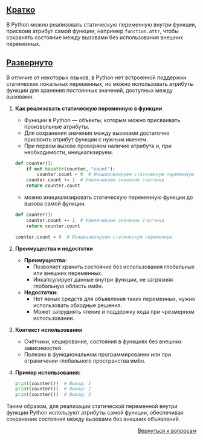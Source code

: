 ## <u>Кратко</u>

В Python можно реализовать статическую переменную внутри функции, присвоив атрибут самой функции, например
`function.attr`, чтобы сохранять состояние между вызовами без использования внешних переменных.

## <u>Развернуто</u>

В отличие от некоторых языков, в Python нет встроенной поддержки статических локальных переменных, но можно использовать
атрибуты функции для хранения постоянных значений, доступных между вызовами.

1. **Как реализовать статическую переменную в функции**
    - Функции в Python — объекты, которым можно присваивать произвольные атрибуты.
    - Для сохранения значения между вызовами достаточно присвоить атрибут функции с нужным именем.
    - При первом вызове проверяем наличие атрибута и, при необходимости, инициализируем.
    ```python
    def counter():
        if not hasattr(counter, "count"):
            counter.count = 0  # Инициализируем статическую переменную
        counter.count += 1  # Увеличиваем значение счетчика
        return counter.count
    ```
    - можно инициализировать статическую переменную функции до вызова самой функции.
    ```python
    def counter():
        counter.count += 1  # Увеличиваем значение счетчика
        return counter.count

    counter.count = 0  # Инициализируем статическую переменную
    ```

2. **Преимущества и недостатки**
    - **Преимущества:**
        - Позволяет хранить состояние без использования глобальных или внешних переменных.
        - Инкапсулирует данные внутри функции, не загрязняя глобальную область имён.
    - **Недостатки:**
        - Нет явных средств для объявления таких переменных, нужно использовать обходные решения.
        - Может затруднять чтение и поддержку кода при чрезмерном использовании.

3. **Контекст использования**
    - Счётчики, кеширование, состояния в функциях без внешних зависимостей.
    - Полезно в функциональном программировании или при ограничении глобального пространства имён.

4. **Пример использования:**
    ```python
    print(counter())  # Вывод: 1
    print(counter())  # Вывод: 2
    print(counter())  # Вывод: 3
    ```

Таким образом, для реализации статической переменной внутри функции Python используют атрибуты самой функции,
обеспечивая сохранение состояния между вызовами без внешних объявлений.

<div align="right">

[Вернуться к вопросам](../Вопросы.md)

</div>

